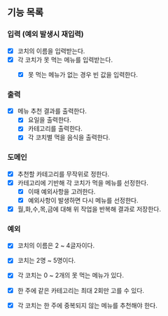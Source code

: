 ## 기능 목록

### 입력 (예외 발생시 재입력)
- [x] 코치의 이름을 입력받는다.
- [x] 각 코치가 못 먹는 메뉴를 입력받는다.
  -  [x] 못 먹는 메뉴가 없는 경우 빈 값을 입력한다.


### 출력
- [x] 메뉴 추천 결과를 출력한다.
  - [x] 요일을 출력한다.
  - [x] 카테고리를 출력한다.
  - [x] 각 코치별 먹을 음식을 출력한다.

### 도메인
- [x] 추천할 카테고리를 무작위로 정한다.
- [x] 카테고리에 기반해 각 코치가 먹을 메뉴를 선정한다.
  - [x] 이때 예외사항을 고려한다.
  - [x] 예외사항이 발생하면 다시 메뉴를 선정한다.
- [x] 월,화,수,목,금에 대해 위 작업을 반복해 결과로 저장한다.

### 예외
- [x] 코치의 이름은 2 ~ 4글자이다.
- [x] 코치는 2명 ~ 5명이다.
- [x] 각 코치는 0 ~ 2개의 못 먹는 메뉴가 있다.
- [x] 한 주에 같은 카테고리는 최대 2회만 고를 수 있다.
- [x] 각 코치는 한 주에 중복되지 않는 메뉴를 추천해야 한다.

